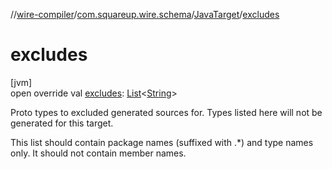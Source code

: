 //[wire-compiler](../../../index.md)/[com.squareup.wire.schema](../index.md)/[JavaTarget](index.md)/[excludes](excludes.md)

# excludes

[jvm]\
open override val [excludes](excludes.md): [List](https://kotlinlang.org/api/latest/jvm/stdlib/kotlin.collections/-list/index.html)&lt;[String](https://kotlinlang.org/api/latest/jvm/stdlib/kotlin/-string/index.html)&gt;

Proto types to excluded generated sources for. Types listed here will not be generated for this target.

This list should contain package names (suffixed with .*) and type names only. It should not contain member names.
